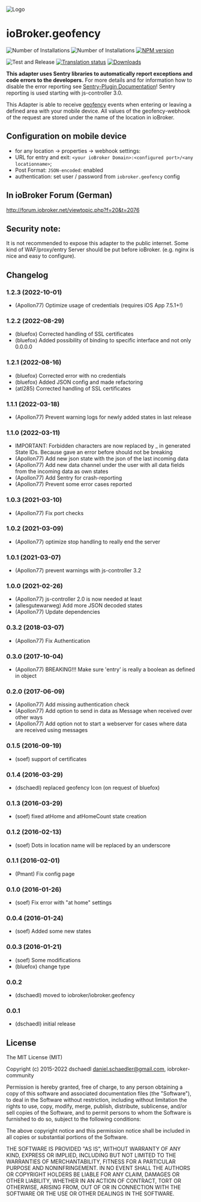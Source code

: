 ![Logo](admin/geofency.png)
# ioBroker.geofency

![Number of Installations](http://iobroker.live/badges/geofency-installed.svg)
![Number of Installations](http://iobroker.live/badges/geofency-stable.svg)
[![NPM version](http://img.shields.io/npm/v/iobroker.geofency.svg)](https://www.npmjs.com/package/iobroker.geofency)

![Test and Release](https://github.com/ioBroker/ioBroker.geofency/workflows/Test%20and%20Release/badge.svg)
[![Translation status](https://weblate.iobroker.net/widgets/adapters/-/geofency/svg-badge.svg)](https://weblate.iobroker.net/engage/adapters/?utm_source=widget)
[![Downloads](https://img.shields.io/npm/dm/iobroker.geofency.svg)](https://www.npmjs.com/package/iobroker.geofency)

**This adapter uses Sentry libraries to automatically report exceptions and code errors to the developers.** For more details and for information how to disable the error reporting see [Sentry-Plugin Documentation](https://github.com/ioBroker/plugin-sentry#plugin-sentry)! Sentry reporting is used starting with js-controller 3.0.

This Adapter is able to receive [geofency](http://www.geofency.com/) events when entering or leaving a defined area with your mobile device.
All values of the geofency-webhook of the request are stored under the name of the location in ioBroker.

## Configuration on mobile device
* for any location -> properties -> webhook settings:
 * URL for entry and exit: `<your ioBroker Domain>:<configured port>/<any locationname>`;
 * Post Format: `JSON-encoded`: enabled
 * authentication: set user / password from `iobroker.geofency` config

## In ioBroker Forum (German)
http://forum.iobroker.net/viewtopic.php?f=20&t=2076

## Security note:
It is not recommended to expose this adapter to the public internet.
Some kind of WAF/proxy/entry Server should be put before ioBroker. (e.g. nginx is nice and easy to configure).

<!--
    Placeholder for the next version (at the beginning of the line):
    ### **WORK IN PROGRESS**
-->
## Changelog
### 1.2.3 (2022-10-01)
* (Apollon77) Optimize usage of credentials (requires iOS App 7.5.1+!)

### 1.2.2 (2022-08-29)
* (bluefox) Corrected handling of SSL certificates
* (bluefox) Added possibility of binding to specific interface and not only 0.0.0.0

### 1.2.1 (2022-08-16)
* (bluefox) Corrected error with no credentials
* (bluefox) Added JSON config and made refactoring
* (atl285) Corrected handling of SSL certificates

### 1.1.1 (2022-03-18)
* (Apollon77) Prevent warning logs for newly added states in last release

### 1.1.0 (2022-03-11)
* IMPORTANT: Forbidden characters are now replaced by _ in generated State IDs. Because gave an error before should not be breaking 
* (Apollon77) Add new json state with the json of the last incoming data
* (Apollon77) Add new data channel under the user with all data fields from the incoming data as own states
* (Apollon77) Add Sentry for crash-reporting
* (Apollon77) Prevent some error cases reported

### 1.0.3 (2021-03-10)
* (Apollon77) Fix port checks

### 1.0.2 (2021-03-09)
* (Apollon77) optimize stop handling to really end the server

### 1.0.1 (2021-03-07)
* (Apollon77) prevent warnings with js-controller 3.2

### 1.0.0 (2021-02-26)
* (Apollon77) js-controller 2.0 is now needed at least
* (allesgutewarweg) Add more JSON decoded states
* (Apollon77) Update dependencies

### 0.3.2 (2018-03-07)
* (Apollon77) Fix Authentication

### 0.3.0 (2017-10-04)
* (Apollon77) BREAKING!!! Make sure 'entry' is really a boolean as defined in object

### 0.2.0 (2017-06-09)
* (Apollon77) Add missing authentication check
* (Apollon77) Add option to send in data as Message when received over other ways
* (Apollon77) Add option not to start a webserver for cases where data are received using messages

### 0.1.5 (2016-09-19)
* (soef) support of certificates

### 0.1.4 (2016-03-29)
* (dschaedl) replaced geofency Icon (on request of bluefox)

### 0.1.3 (2016-03-29)
* (soef) fixed atHome and atHomeCount state creation

### 0.1.2 (2016-02-13)
* (soef) Dots in location name will be replaced by an underscore

### 0.1.1 (2016-02-01)
* (Pmant) Fix config page

### 0.1.0 (2016-01-26)
* (soef) Fix error with "at home" settings

### 0.0.4 (2016-01-24)
* (soef) Added some new states

### 0.0.3 (2016-01-21)
* (soef) Some modifications
* (bluefox) change type

### 0.0.2
* (dschaedl) moved to iobroker/iobroker.geofency

### 0.0.1
* (dschaedl) initial release

## License

The MIT License (MIT)

Copyright (c) 2015-2022 dschaedl <daniel.schaedler@gmail.com>, iobroker-community

Permission is hereby granted, free of charge, to any person obtaining a copy
of this software and associated documentation files (the "Software"), to deal
in the Software without restriction, including without limitation the rights
to use, copy, modify, merge, publish, distribute, sublicense, and/or sell
copies of the Software, and to permit persons to whom the Software is
furnished to do so, subject to the following conditions:

The above copyright notice and this permission notice shall be included in all
copies or substantial portions of the Software.

THE SOFTWARE IS PROVIDED "AS IS", WITHOUT WARRANTY OF ANY KIND, EXPRESS OR
IMPLIED, INCLUDING BUT NOT LIMITED TO THE WARRANTIES OF MERCHANTABILITY,
FITNESS FOR A PARTICULAR PURPOSE AND NONINFRINGEMENT. IN NO EVENT SHALL THE
AUTHORS OR COPYRIGHT HOLDERS BE LIABLE FOR ANY CLAIM, DAMAGES OR OTHER
LIABILITY, WHETHER IN AN ACTION OF CONTRACT, TORT OR OTHERWISE, ARISING FROM,
OUT OF OR IN CONNECTION WITH THE SOFTWARE OR THE USE OR OTHER DEALINGS IN THE
SOFTWARE.

